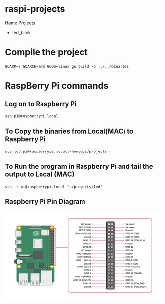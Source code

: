 # raspi-projects

Home Projects

- led_blink

# Compile the project

`GOARM=7 GOARCH=arm GOOS=linux go build -o ../../binaries`

# RaspBerry Pi commands

## Log on to Raspberry Pi

`ssh pi@raspberrypi.local`

## To Copy the binaries from Local(MAC) to Raspberry Pi

`scp led pi@raspberrypi.local:/home/pi/projects`

## To Run the program in Raspberry Pi and tail the output to Local (MAC)

`ssh -t pi@raspberrypi.local "./projects/led"`

## Raspberry Pi Pin Diagram

![Screenshot](GPIO-Pinout-Diagram.png)